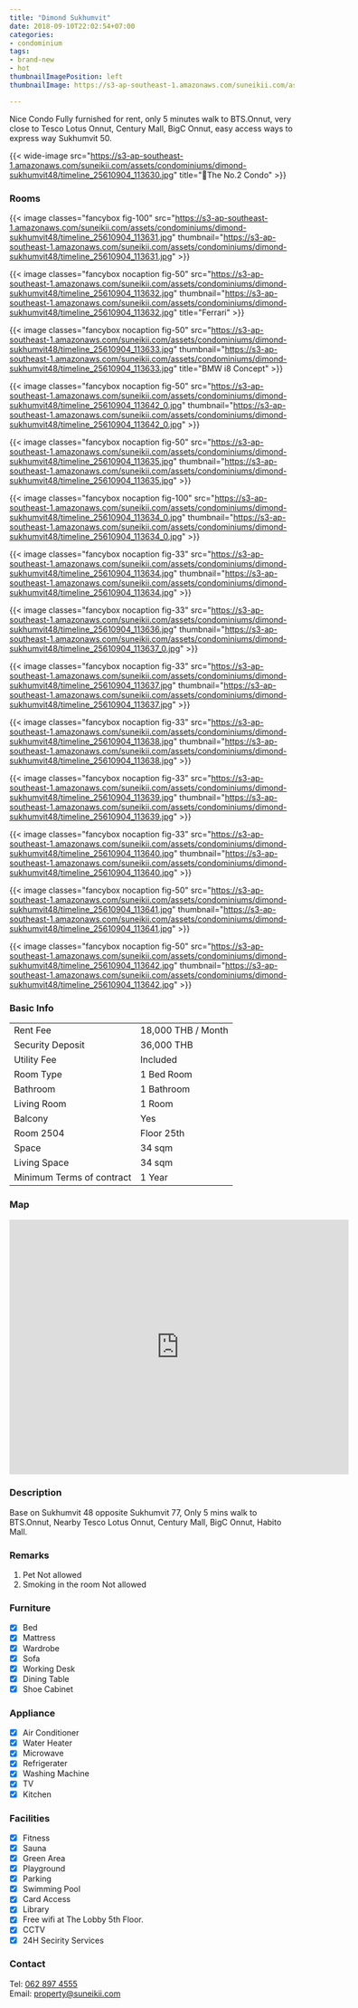 ```yaml
---
title: "Dimond Sukhumvit"
date: 2018-09-10T22:02:54+07:00
categories:
- condominium
tags:
- brand-new
- hot
thumbnailImagePosition: left
thumbnailImage: https://s3-ap-southeast-1.amazonaws.com/suneikii.com/assets/condominiums/dimond-sukhumvit48/timeline_25610904_113629.jpg

---
```


Nice Condo Fully furnished for rent, only 5 minutes walk to BTS.Onnut, very close to Tesco Lotus Onnut, Century Mall, BigC Onnut, easy access ways to express way Sukhumvit 50.
<!--more-->

<p></p>

{{< wide-image src="https://s3-ap-southeast-1.amazonaws.com/suneikii.com/assets/condominiums/dimond-sukhumvit48/timeline_25610904_113630.jpg" title="The No.2 Condo" >}}

### Rooms

<p></p>

{{< image classes="fancybox fig-100" src="https://s3-ap-southeast-1.amazonaws.com/suneikii.com/assets/condominiums/dimond-sukhumvit48/timeline_25610904_113631.jpg" thumbnail="https://s3-ap-southeast-1.amazonaws.com/suneikii.com/assets/condominiums/dimond-sukhumvit48/timeline_25610904_113631.jpg" >}}

{{< image classes="fancybox nocaption fig-50" src="https://s3-ap-southeast-1.amazonaws.com/suneikii.com/assets/condominiums/dimond-sukhumvit48/timeline_25610904_113632.jpg" thumbnail="https://s3-ap-southeast-1.amazonaws.com/suneikii.com/assets/condominiums/dimond-sukhumvit48/timeline_25610904_113632.jpg" title="Ferrari" >}}

{{< image classes="fancybox nocaption fig-50" src="https://s3-ap-southeast-1.amazonaws.com/suneikii.com/assets/condominiums/dimond-sukhumvit48/timeline_25610904_113633.jpg" thumbnail="https://s3-ap-southeast-1.amazonaws.com/suneikii.com/assets/condominiums/dimond-sukhumvit48/timeline_25610904_113633.jpg" title="BMW i8 Concept" >}}

{{< image classes="fancybox nocaption fig-50" src="https://s3-ap-southeast-1.amazonaws.com/suneikii.com/assets/condominiums/dimond-sukhumvit48/timeline_25610904_113642_0.jpg" thumbnail="https://s3-ap-southeast-1.amazonaws.com/suneikii.com/assets/condominiums/dimond-sukhumvit48/timeline_25610904_113642_0.jpg" >}}

{{< image classes="fancybox nocaption fig-50" src="https://s3-ap-southeast-1.amazonaws.com/suneikii.com/assets/condominiums/dimond-sukhumvit48/timeline_25610904_113635.jpg" thumbnail="https://s3-ap-southeast-1.amazonaws.com/suneikii.com/assets/condominiums/dimond-sukhumvit48/timeline_25610904_113635.jpg" >}}

{{< image classes="fancybox nocaption fig-100" src="https://s3-ap-southeast-1.amazonaws.com/suneikii.com/assets/condominiums/dimond-sukhumvit48/timeline_25610904_113634_0.jpg" thumbnail="https://s3-ap-southeast-1.amazonaws.com/suneikii.com/assets/condominiums/dimond-sukhumvit48/timeline_25610904_113634_0.jpg" >}}

{{< image classes="fancybox nocaption fig-33" src="https://s3-ap-southeast-1.amazonaws.com/suneikii.com/assets/condominiums/dimond-sukhumvit48/timeline_25610904_113634.jpg" thumbnail="https://s3-ap-southeast-1.amazonaws.com/suneikii.com/assets/condominiums/dimond-sukhumvit48/timeline_25610904_113634.jpg" >}}

{{< image classes="fancybox nocaption fig-33" src="https://s3-ap-southeast-1.amazonaws.com/suneikii.com/assets/condominiums/dimond-sukhumvit48/timeline_25610904_113636.jpg" thumbnail="https://s3-ap-southeast-1.amazonaws.com/suneikii.com/assets/condominiums/dimond-sukhumvit48/timeline_25610904_113637_0.jpg" >}}

{{< image classes="fancybox nocaption fig-33" src="https://s3-ap-southeast-1.amazonaws.com/suneikii.com/assets/condominiums/dimond-sukhumvit48/timeline_25610904_113637.jpg" thumbnail="https://s3-ap-southeast-1.amazonaws.com/suneikii.com/assets/condominiums/dimond-sukhumvit48/timeline_25610904_113637.jpg" >}}

 {{< image classes="fancybox nocaption fig-33" src="https://s3-ap-southeast-1.amazonaws.com/suneikii.com/assets/condominiums/dimond-sukhumvit48/timeline_25610904_113638.jpg" thumbnail="https://s3-ap-southeast-1.amazonaws.com/suneikii.com/assets/condominiums/dimond-sukhumvit48/timeline_25610904_113638.jpg" >}}

 {{< image classes="fancybox nocaption fig-33" src="https://s3-ap-southeast-1.amazonaws.com/suneikii.com/assets/condominiums/dimond-sukhumvit48/timeline_25610904_113639.jpg" thumbnail="https://s3-ap-southeast-1.amazonaws.com/suneikii.com/assets/condominiums/dimond-sukhumvit48/timeline_25610904_113639.jpg" >}}

{{< image classes="fancybox nocaption fig-33" src="https://s3-ap-southeast-1.amazonaws.com/suneikii.com/assets/condominiums/dimond-sukhumvit48/timeline_25610904_113640.jpg" thumbnail="https://s3-ap-southeast-1.amazonaws.com/suneikii.com/assets/condominiums/dimond-sukhumvit48/timeline_25610904_113640.jpg" >}}

  {{< image classes="fancybox nocaption fig-50" src="https://s3-ap-southeast-1.amazonaws.com/suneikii.com/assets/condominiums/dimond-sukhumvit48/timeline_25610904_113641.jpg" thumbnail="https://s3-ap-southeast-1.amazonaws.com/suneikii.com/assets/condominiums/dimond-sukhumvit48/timeline_25610904_113641.jpg" >}}

  {{< image classes="fancybox nocaption fig-50" src="https://s3-ap-southeast-1.amazonaws.com/suneikii.com/assets/condominiums/dimond-sukhumvit48/timeline_25610904_113642.jpg" thumbnail="https://s3-ap-southeast-1.amazonaws.com/suneikii.com/assets/condominiums/dimond-sukhumvit48/timeline_25610904_113642.jpg" >}}

<p></p>

### Basic Info

|  |  |
|----------|------------|
| Rent Fee | 18,000 THB / Month |
| Security Deposit  | 36,000 THB |
| Utility Fee | Included |
| Room Type | 1 Bed Room |
| Bathroom | 1 Bathroom |
| Living Room |1 Room
| Balcony |Yes
| Room 2504 |Floor 25th|
| Space | 34 sqm |g-33" src="
| Living Space | 34 sqm |
| Minimum Terms of contract<br> | 1 Year |


<p></p>

### Map

<p></p>

<iframe width="600" height="450" frameborder="0" style="border:0" src="https://www.google.com/maps/embed/v1/place?q=place_id:ChIJhZ2PJsCf4jARU8UFRLwrGck&key=AIzaSyDdueX_zbg1XGbwPCLZqpc_trVmgbaPs1I" allowfullscreen></iframe>
<p></p>

### Description

<p></p>

Base on Sukhumvit 48 opposite Sukhumvit 77, Only 5 mins walk to BTS.Onnut, Nearby Tesco Lotus Onnut, Century Mall, BigC Onnut, Habito Mall.

### Remarks
1. Pet Not allowed 
2. Smoking in the room Not allowed

### Furniture

- [x] Bed
- [x] Mattress
- [x] Wardrobe
- [x] Sofa
- [x] Working Desk
- [x] Dining Table
- [x] Shoe Cabinet

### Appliance

- [x] Air Conditioner
- [x] Water Heater
- [x] Microwave
- [x] Refrigerater
- [x] Washing Machine
- [x] TV
- [x] Kitchen

### Facilities

- [x] Fitness
- [x] Sauna 
- [x] Green Area
- [x] Playground
- [x] Parking
- [x] Swimming Pool
- [x] Card Access
- [x] Library
- [x] Free wifi at The Lobby 5th Floor.
- [x] CCTV
- [x] 24H Secirity Services

### Contact

Tel: <a href="tel:062 897 4555">062 897 4555</a><br>
Email: <a href="mailto:property@suneikii.com">property@suneikii.com</a>